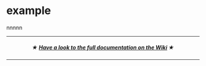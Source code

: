 # example
nnnnn
<hr />
<h5 align="center">
&#x2605; <a href="https://www.gitbook.com/book/dav90/test/details">Have a look to the full documentation on the Wiki</a> &#x2605;
</h5>
<hr />
